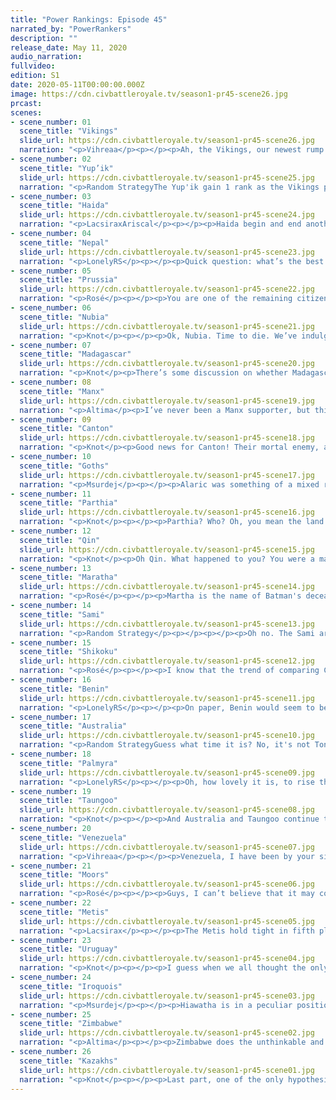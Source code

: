 ```yaml
---
title: "Power Rankings: Episode 45"
narrated_by: "PowerRankers"
description: ""
release_date: May 11, 2020
audio_narration:
fullvideo:
edition: S1
date: 2020-05-11T00:00:00.000Z
image: https://cdn.civbattleroyale.tv/season1-pr45-scene26.jpg
prcast:
scenes:
- scene_number: 01
  scene_title: "Vikings"
  slide_url: https://cdn.civbattleroyale.tv/season1-pr45-scene26.jpg
  narration: "<p>Vihreaa</p><p></p><p>Ah, the Vikings, our newest rump state. I must admit, I found myself forgetting multiple times that the Vikings had land holdings in Greenland, but it appears that they will continue to live on after they lose all of their holdings in Europe, remaining as a small greenland country. In another timeline, this may have been a eulogy, or even a testament to their strength and success, but here we are. Though Ragnar may be bottom of the scoreboard, he will at least be able to watch the royale continue from a city he can call his own.</p>"
- scene_number: 02
  scene_title: "Yup’ik"
  slide_url: https://cdn.civbattleroyale.tv/season1-pr45-scene25.jpg
  narration: "<p>Random StrategyThe Yup'ik gain 1 rank as the Vikings plummet below them. The most interesting thing that happened this part was that one of their spies stole a renaissance-era tech on turn 265, but I don't know which tech it was. The options are Astronomy, Acoustics and Banking since those are the only renaissance-era techs they have the prerequisites for.</p>"
- scene_number: 03
  scene_title: "Haida"
  slide_url: https://cdn.civbattleroyale.tv/season1-pr45-scene24.jpg
  narration: "<p>LacsiraxAriscal</p><p></p><p>Haida begin and end another war with their fellow rumplings the Yup’ik. In one CBRX test, the Haida took out the Yup’ik in 40 turns, one of the most incredible starts I’ve ever seen in an AI game. They had two whole chances to replicate that in the real thing, but both times Koyah turned up mildly inebriated and completely incompetent. As a Haida fan since day one… Riel, please, spike Koyah’s salmon and put them out of their misery.</p>"
- scene_number: 04
  scene_title: "Nepal"
  slide_url: https://cdn.civbattleroyale.tv/season1-pr45-scene23.jpg
  narration: "<p>LonelyRS</p><p></p><p>Quick question: what’s the best way to summarize the state of Nepal since Endgame began? If you said “dissolving in slow motion,” then congratulations, you’re (probably) correct. Nepal’s been doing better here than they had in the final days of the main game, but the difference is hardly noticeable when the situation’s essentially the same in both games. Without the Himalayas to hide behind, Nepal would be long since dead, repurposed into a lovely carpet fit for use at the coronation ceremony of India’s new ruler. Even with the mountains there essentially cutting off the nation from the rest of the world, Taungoo’s still been slowly wearing down Kathmandu. Despite all the praise given to them for how they’ve been handling things, Nepal’s situation is the same as it ever was. The instant an enemy with planes turns against them, they can kiss their hopes of making it to the world war goodbye. Endgame may have been a mercy for Nepal, but it’s nothing more than a small one. All Nepal’s been granted, after all, is a stay of execution.</p>"
- scene_number: 05
  scene_title: "Prussia"
  slide_url: https://cdn.civbattleroyale.tv/season1-pr45-scene22.jpg
  narration: "<p>Rosé</p><p></p><p>You are one of the remaining citizens of Königsberg, and all you see from day to day is warfare. Your once proud city with a population in the millions has been reduced to a couple hundred of scattered people. Eventually, a group of soldiers in black come charging into the city centre claiming victory over the invaders, and for some reason or another, you think it’s safe to head outside, to see your once great city burnt to cinders all around you, almost like a ghost town of sorts. You say “excuse me, sir, are we finally free from the Vikings’ rule?” To which what seems to be the leader of the group says “Yes, but you’re not exactly going to be under PRUSSIAN rule anytime soon.”</p>"
- scene_number: 06
  scene_title: "Nubia"
  slide_url: https://cdn.civbattleroyale.tv/season1-pr45-scene21.jpg
  narration: "<p>Knot</p><p></p><p>Ok, Nubia. Time to die. We’ve indulged your existence as a civ just slightly above a rump long enough. The ship has long since sailed on you being able to affect the game, came back into port for endgame, then left again leaving you in the dust. You had your chance to do something relevant, and what few cities you have left would be much better used by civs that stand any chance against the blue horde in the east. Good Game Nubia. Get on the sub.</p>"
- scene_number: 07
  scene_title: "Madagascar"
  slide_url: https://cdn.civbattleroyale.tv/season1-pr45-scene20.jpg
  narration: "<p>Knot</p><p>There’s some discussion on whether Madagascar or Nubia is more screwed. Normally being an island civ would keep Madagascar safe from the civs on the continent for quite a while, except Zimbabwe has one of the most effective navies on the cylinder, so much so it took cities from Australia. Yeah, if Zimbabwe even looks at Madagascar, they are toast. Luckily, thanks to the actual war that Zimbabwe is having with Nubia, The power rankers have spoken and decided that Madagascar is in a slightly better position. Their reward is an existence of fear hoping that Zimbabwe never looks their way. Good job guys!</p>"
- scene_number: 08
  scene_title: "Manx"
  slide_url: https://cdn.civbattleroyale.tv/season1-pr45-scene19.jpg
  narration: "<p>Altima</p><p>I’ve never been a Manx supporter, but this has been a hard part to watch- after valiantly fighting the current, history seems poised to repeat itself upon the Manx, as they have both successfully bunted a power out of Scotland only to be runt’d by a stronger, oranger-er power out of nowhere. They haven’t even taken the northern Moorish cities, the one front they should have had the edge. I doubt we’re in F territory, but we’re definitely saying goodbye to Manx relevance as a European power.</p>"
- scene_number: 09
  scene_title: "Canton"
  slide_url: https://cdn.civbattleroyale.tv/season1-pr45-scene18.jpg
  narration: "<p>Knot</p><p>Good news for Canton! Their mortal enemy, and presumed cause of death, the Qin, have been kicked off the continent! The bad news is that their new neighbors are the Kazakhs who are about ten times scarier. Canton better start being friends with the Kazakhs quickly, but if they continue to stay out of trouble, they might outlive their former “Rival.”</p>"
- scene_number: 10
  scene_title: "Goths"
  slide_url: https://cdn.civbattleroyale.tv/season1-pr45-scene17.jpg
  narration: "<p>Msurdej</p><p></p><p>Alaric was something of a mixed result this part. On one hand, they gave away Gothiscandza to Benin, in a move that would make even Maria from Mk 2 go ‘WTF?”. But on the other hand, they managed to grab Koingsberg, the former Prussian capital. With their only current war being against the Vikings, it’s a possibility that Alaric can take Hebedy off the floundering Ragnar. But even then, The Goths have little to no chance of dealing with the constantly expanding Kazakhs, who could steamroll through the Goths in a matter of turns.</p>"
- scene_number: 11
  scene_title: "Parthia"
  slide_url: https://cdn.civbattleroyale.tv/season1-pr45-scene16.jpg
  narration: "<p>Knot</p><p></p><p>Parthia? Who? Oh, you mean the land Mithridates is holding onto for the Kazakhs until they want it later. Yeah, if super powers like the Qin are evaporating, why would Parthia have any chance? Parthia continues to climb solely because most of the civs below them are either actively dying, or incredibly likely to die in like two turns. One quick DOW, and I’ll be writing the eulogy for them next part.</p>"
- scene_number: 12
  scene_title: "Qin"
  slide_url: https://cdn.civbattleroyale.tv/season1-pr45-scene15.jpg
  narration: "<p>Knot</p><p>Oh Qin. What happened to you? You were a major threat not two parts ago. You had excellent stats, you were taking advantage of weak neighbors. You had the entirety of India and North Siberia to expand into. The future looked so bright, but instead your future turned out so blue. Literally, as the Kazakhs painted all your mainland cities teal. Now you sit on the island of Japan, hoping and praying that Ablai Khan doesn’t build a navy to finish them off. Where did it go wrong? By all accounts, you did exactly what a top tier civ is supposed to do, the Kazakhs just happened to do it better. Maybe there was nothing you could do. Perhaps the Khan was destined to win in the end. Regardless, you might be able to rebuild, but your days as a major power are over. All you can do now is bide your time until the Kazakhs come to finish you off. Maybe you can at least put up a fight.</p>"
- scene_number: 13
  scene_title: "Maratha"
  slide_url: https://cdn.civbattleroyale.tv/season1-pr45-scene14.jpg
  narration: "<p>Rosé</p><p></p><p>Martha is the name of Batman's deceased mom and Superman's living mom and plays an inportant and equally stupid role in Batman Vs Superman. However, just like Batman Vs Superman, Maratha the civ has performed mediocrely and has contributed nothing exciting or interesting to endgame, with the exception of a couple of spicy memes about them. The thing is Maratha COULD hypothetically have gone on a little last stand awhile ago, slowly taking chunks off of Palmyra and Parthia(see shikoku for reference), but they instead chose to fail an invasion into India and Nepal repeatedly, and had Zimbabwe of all civs cut out a decent chunk of India. Now, Maratha has been reduced to essentially a fence, blocking of expanisons civs who are actively taking names like Zimbabwe and Taungoo. Ironically enough the fence is not even small enough to make fun of, or close to the Kazakhs to say they are doomed, theyre just there, doing nothing as the world around them is set them is on fire, knowing that they could have been something great, just like Batman V Superman</p>"
- scene_number: 14
  scene_title: "Sami"
  slide_url: https://cdn.civbattleroyale.tv/season1-pr45-scene13.jpg
  narration: "<p>Random Strategy</p><p></p><p></p><p>Oh no. The Sami are the next target of the big blue rectangle. They have already lost Romsa while Snaase and Leavdnja are now flipping. And Sami military has dropped below 10k, in particular it is now lower than Parthia's, the Goths' and Canton's military. After seeing what Kazakhstan did to the Qin, a civ that used to have more than twice Sami's military and production, Eadni should be absolutely terrified. They basically need a very fast peace deal if they don't want to lose everything. The fact that the Vikings are about to be exiled to Greenland is not a consolation prize. And nor is the 1 Shetland isle they got from the Manx because the Manx are about to be swallowed up and replaced by the vastly more powerful Moors. Even if the Sami somehow survive the Kazakhs, they'll be squeezed between two more powerful empires with only a few Prussian and Goth cities to expand to which won't be enough. </p><p></p>"
- scene_number: 15
  scene_title: "Shikoku"
  slide_url: https://cdn.civbattleroyale.tv/season1-pr45-scene12.jpg
  narration: "<p>Rosé</p><p></p><p>I know that the trend of comparing CBRX civs to Mk 2 is long gone, however I believe that in the game's current climate that certain comparisons are definitely valid. Shikoku for example, are resemblant of Kimberly within Mk 2, a civ who is actually decent on its own, but entirely overshadowed by the two monstrosities surrounding them. Can Shikoku win the game from here? Most likely no, but they could still pull off some neat little feats of their own. There are two relatively underpowered civ to their south, so they could continue their streak of dominance that they pulled off at the start of endgame before the Kazakhs and Qin ripped apart their empire. The war on Metis might complicate things, sure, but we are just getting into the age where cross-continental naval wars are feasible, so hopefully they peace out sooner than later.</p><p></p>"
- scene_number: 16
  scene_title: "Benin"
  slide_url: https://cdn.civbattleroyale.tv/season1-pr45-scene11.jpg
  narration: "<p>LonelyRS</p><p></p><p>On paper, Benin would seem to be one of the better also-rans in the tourney, with military, effective science, and production numbers solidly within the second tier of powers. In practice, however, Benin lives a rather unenviable life: they’re the meat in the Moorish/Zimbabwean sandwich that at this point encompasses damn near all of Africa, and they’re in the Sahara to boot. They’re doing rather great so far, of course, but it’s more a matter of when they’ll get annexed into some larger empire in a curb-stomp battle rather than if. Still, though, they do seem to be well-suited to delay the fall of the executioner’s axe; If nothing else, the taking of Gothiscandza in a peace deal proved that they’re at least mildly adept at diplomacy. It’s hard to see Benin growing much larger than they already are, however. Between the size of their larger neighbors and the awfulness of their smaller ones, the winning move here may be not to play.</p>"
- scene_number: 17
  scene_title: "Australia"
  slide_url: https://cdn.civbattleroyale.tv/season1-pr45-scene10.jpg
  narration: "<p>Random StrategyGuess what time it is? No, it's not Tonga time, Tonga has just been captured by Venezuela. It's coalition time! Venezuela, Uruguay, Zimbabwe and Taungoo are all joining in to prevent Australia from getting that coveted 2nd place by doing nothing. And this is a pretty serious problem because Australia's navy is not up to task of defending them. Australia favoured going economics at the cost of all the good naval techs - a mistake when you're on an island. To Australia's credit, they did upgrade their navy from the medieval era to the renaissance this part but the problem is that Uruguay upgraded from renaissance to the enlightenment era at the same time, while Zimbabwe has had an enlightenment era the whole time, so they are still at a tech disadvantage. Taungoo is equal to Australia in terms of naval tech but have just gained the numbers and production advantage (mostly due to Australia losing lots of cities). Venezuela’s navy was the weakest of the 4 but it has now left the war; I guess that's still a good thing because it's one less thing to worry about. Still, they have Zimbabwe establishing a foothold and landing ground troops in Western Australia, Taungoo grabbing Indonesia and Uruguay flipping New Zealand and the East Coast of Australia with just a small handful of ships. The Australian navy has been beaten down and is now about the same size as the Goths’ army. It just can't fight large armadas of frigates. This isn't the first time that Australia has managed to claw its way out of a massive coalition against them and it can yet repeat its performance. But one thing for sure is that being coalitioned and having enemy forces land on your shores is not a situation you want to be in.</p>"
- scene_number: 18
  scene_title: "Palmyra"
  slide_url: https://cdn.civbattleroyale.tv/season1-pr45-scene09.jpg
  narration: "<p>LonelyRS</p><p></p><p>Oh, how lovely it is, to rise three spots without having to do anything. Zenobia may be running back her old pre-E strategy of taking no prisoners early then resting on her laurels for all eternity thereafter, yes, and her civ may be arguably the highest-ranked civ on this list whose chances of victory are almost completely shot, and she may have chosen the worst goddamn tech path imaginable, but hey, at least she isn’t Australia! Doing just about nothing and hoping that the weakness of your neighbors will keep you from feeling the consequences may be an abjectly horrible way to go about doing things, yes, but Zenobia’s neighbors are somehow horrible enough to justify her status as a major power despite her simply horrific choices as of late. Unlike pretty much every other civ which does this terribly, Palmyra still has a viable road to victory, with a few lucky aggression rolls and rebalancing of their tech tree all it would take to launch them firmly back in the limelight. But to be able to pull that sort of thing off would be an impressive feat for an AI-led nation which seems quite content to sit around and watch as Zimbabwe and Kazakhstan slowly circle it like sharks around a bloodied surfer. Palmyra can achieve victory from here, yes. Stranger things have happened, after all, and their crop of neighbors still somehow leaves even more to be desired than they do. But if you were to count Zenobia out now, nobody would raise much of a fuss.</p>"
- scene_number: 19
  scene_title: "Taungoo"
  slide_url: https://cdn.civbattleroyale.tv/season1-pr45-scene08.jpg
  narration: "<p>Knot</p><p></p><p>And Australia and Taungoo continue to play musical chairs with each other, as Taungoo comes back out ahead of the green giant. The possible destruction of Australia is the best possible outcome at the moment for the Goo. Before this part, Aussie and Taungoo were fairly evenly matched, so it wasn’t really tenable for the Goo to take more than a few cities off of Australia. Now that the Aussies are besieged on all sides, this is Taungoo’s best chance to finally expand and be a serious contender to win. Unfortunately, it’s also probably their last chance considering their new neighbors to the north.</p>"
- scene_number: 20
  scene_title: "Venezuela"
  slide_url: https://cdn.civbattleroyale.tv/season1-pr45-scene07.jpg
  narration: "<p>Vihreaa</p><p></p><p>Venezuela, I have been by your side since day one. As possibly Venezuela’s biggest fan, creator of their civball, creator of their shitposts, I am proud to say that Venezuela has reached their record highest rank of all time this week, placing seventh in the Power Rankings. Venezuela at first appeared to be stuck between two world powers, Uruguay and the Iroquois, but things may be looking up for them, as they begin expanding into the Pacific. With a weakened Qin and bogged down Australia, Venezuela may find their niche with a Pacific empire.</p>"
- scene_number: 21
  scene_title: "Moors"
  slide_url: https://cdn.civbattleroyale.tv/season1-pr45-scene06.jpg
  narration: "<p>Rosé</p><p></p><p>Guys, I can’t believe that it may come to this, but The Moors might be the last stand against the Kazakhs. I know some of you are thinking “but what about Zimbabwe and the Iroquois they’re a lot stronger than the Moors”, to which I say you’re right, but they are too far to attack. By the time the baby blue blob reaches them, it is likely that the blob will have carpeted nearly all of Asia and likely parts of Europe and North America, being too big to contain. The Moors, however, are actually close enough to the Kazakhs to actually make a stand against them, while not too close, giving them time to build up. The Moors have actually gone to work this part too, making the Manx look like a tool this part and possibly taking the entire British Isles. The Moors actually have a couple of advantages over the Kazakhs too, having an actual navy is the obvious one, so at the very least naval support is possible, along with proper defensive terrain like their many seas, rivers, mountains, etc. that the Moors can use for a proper defense of their homeland. Furthermore, the Moors actually have a significant tech advantage of the Kazakhs, and that will likely only expand when they put their newly captured cites to use. Moors, we’re rooting for you baby.  </p>"
- scene_number: 22
  scene_title: "Metis"
  slide_url: https://cdn.civbattleroyale.tv/season1-pr45-scene05.jpg
  narration: "<p>Lacsirax</p><p></p><p>The Metis hold tight in fifth place. It’s not a surprise that they don’t move in rank this week, given they weren’t mentioned once. Seriously! Haida got called out three times, but the big blue behemoth that devoured them didn’t merit a mention this ep. The real story’s in the stats then, as Riel’s production begins to pull away from Hiawatha (that tends to happen when you found a lot of cities). On the other hand, their effective science is just over half of the Iroquois’ (that also tends to happen when you found a lot of cities). There’s already a huge tech disparity, so don’t expect the minor production edge to hand the continent to Riel any time soon. Still, there are opportunities on other shores - with Qin and Shikoku recently runted, a decent naval buildup could see an unlikely transpacific empire emerge. Hey, naval supremacy isn’t exactly a trait of the Metis, but then it isn’t what you’d expect of Zimbabwe either, you know?</p>"
- scene_number: 23
  scene_title: "Uruguay"
  slide_url: https://cdn.civbattleroyale.tv/season1-pr45-scene04.jpg
  narration: "<p>Knot</p><p></p><p>I guess when we all thought the only possible expansion route for Uruguay was through Venezuela, we should have considered that they would randomly steal cities from Australia with magic ghost powers. Silly us. On a more serious note, the war with Australia could either go very well or very poorly. With the growing problem that is the Kazakhs, Uruguay really needs to focus on bulking up, and eating Venezuela. Throwing resources away on a useless war with Australia could result in them stagnating, and not being able to push through Venezuela before it’s too late. On the flip side, if they do manage to make gains in this war, it could be exactly what they need to push past Venezuela and finish them off. Regardless of what happens, Uruguay needs to break the stalemate soon before other blue nations leave them completely in the dust.</p>"
- scene_number: 24
  scene_title: "Iroquois"
  slide_url: https://cdn.civbattleroyale.tv/season1-pr45-scene03.jpg
  narration: "<p>Msurdej</p><p></p><p>Hiawatha is in a peculiar position. They’re still in third place, but the gap between Iroquois and the other top two civs is growing. Zimbabwe has begun a semi-successful war against Australia, building more of a beachhead in Western Australia. The Kazakhs, well.... They’re the Kazakhs; and they’ve just subsumed most of the Qin. The Iroquois, meanwhile, managed to take a pair of cities from the collapsing Sami. If this keeps up, Hiawatha won’t be able to keep up, and probably surpassed by other civs like Uruguay who keep their gains up.</p>"
- scene_number: 25
  scene_title: "Zimbabwe"
  slide_url: https://cdn.civbattleroyale.tv/season1-pr45-scene02.jpg
  narration: "<p>Altima</p><p></p><p>Zimbabwe does the unthinkable and successfully prosecutes an intercontinental naval war upon Australian, violently breaching the Fortress Continent with the aid of powers north and south of it, and has more forces on the way. However, the war is far from over, and if Mutota looks to take on (or at least not die horribly to) the rising Khan, he needs to win this war faster and harder than his teammates so that he can claim enough of Australia to turn it’s sizable industrial potential to his advantage. </p><p></p><p>He also really needs to finally get around to killing Nubia- seriously, how has he managed to outperform traditional AI naval incompetence to take out Australia, an actual contender, while still failing to take out a three-city nothing state that has never not been in a war that could kill it? Get it together, Mutota, you don’t have the time for this.</p>"
- scene_number: 26
  scene_title: "Kazakhs"
  slide_url: https://cdn.civbattleroyale.tv/season1-pr45-scene01.jpg
  narration: "<p>Knot</p><p></p><p>Last part, one of the only hypothesized ways to possibly stop the Kazakhs happened, where two of their strongest neighbors, the Sami, and the Qin went to war with them. The end result of this is that the continent of Asia can basically be referred to as Kazakhstan now, containing the nation of Kazakhstan, and that’s it. There is absolutely no contest about who’s number 1 right now. They have almost twice the production of Zimbabwe, and 22 more cities than the Metis, and the scariest thing is that they aren’t done with the Sami yet, and haven’t even started on Europe. The game is not over. There’s still time for another power on a different continent to rise, and maybe the Moors can slow the Kazakhs down, but the number of civs who can still win at this point comes down to who could possibly catch up to the Kazakhs? And that list is getting smaller and smaller.</p>"
---
```

